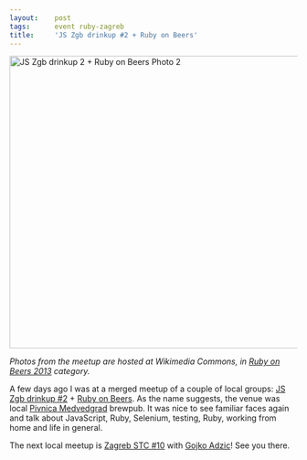 ```yaml
---
layout:    post
tags:      event ruby-zagreb
title:     'JS Zgb drinkup #2 + Ruby on Beers'
---
```


<a title="By Zeljko.filipin (Own work) [CC BY-SA 3.0 (http://creativecommons.org/licenses/by-sa/3.0)], via Wikimedia Commons" href="https://commons.wikimedia.org/wiki/File%3AJS_Zgb_drinkup_2_%2B_Ruby_on_Beers_Photo_2.jpg"><img width="512" alt="JS Zgb drinkup 2 + Ruby on Beers Photo 2" src="//upload.wikimedia.org/wikipedia/commons/thumb/3/39/JS_Zgb_drinkup_2_%2B_Ruby_on_Beers_Photo_2.jpg/512px-JS_Zgb_drinkup_2_%2B_Ruby_on_Beers_Photo_2.jpg"/></a>

*Photos from the meetup are hosted at Wikimedia Commons, in [Ruby on Beers 2013](https://commons.wikimedia.org/wiki/Category:Ruby_on_Beers_2013) category.*

A few days ago I was at a merged meetup of a couple of local groups: <a href="http://jszgb-2.eventbrite.com/">JS Zgb drinkup #2</a> + <a href="https://groups.google.com/d/topic/ruby-hr/m0bZ_KdkVYM/discussion">Ruby on Beers</a>. As the name suggests, the venue was local <a href="http://www.pivnica-medvedgrad.hr/">Pivnica Medvedgrad</a> brewpub. It was nice to see familiar faces again and talk about JavaScript, Ruby, Selenium, testing, Ruby, working from home and life in general.

The next local meetup is <a href="http://zagorskisoftwaretester.blogspot.com/2013/04/announcement-for-zagreb-stc-10-meetup.html">Zagreb STC #10</a> with <a href="http://gojko.net/">Gojko Adzic</a>! See you there.
